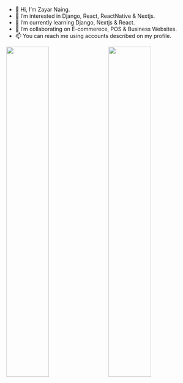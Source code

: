 - 👋 Hi, I’m Zayar Naing.
- 👀 I’m interested in Django, React, ReactNative & Nextjs.
- 🌱 I’m currently learning Django, Nextjs & React.
- 💞️ I’m collaborating on E-commerece, POS & Business Websites.
- 📫 You can reach me using accounts described on my profile.

<img align="left" width="47%" src="https://github-readme-stats.vercel.app/api?username=MgZayarNaing&show_icons=true&theme=transparent" />
<img align="right" width="47%" src="https://github-readme-stats.vercel.app/api/top-langs/?username=MgZayarNaing&layout=compact" />
